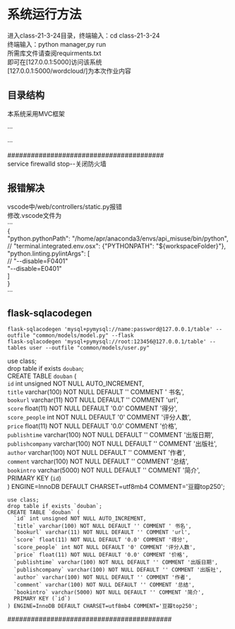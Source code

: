# 系统运行方法  

进入class-21-3-24目录，终端输入：cd class-21-3-24  
终端输入：python manager,py run  
所需库文件请查阅requirments.txt  
即可在[127.0.0.1:5000]访问该系统  
[127.0.0.1:5000/wordcloud/]为本次作业内容  

## 目录结构  

本系统采用MVC框架  

···  

···  

########################################  
service firewalld stop--关闭防火墙  

## 报错解决  

vscode中/web/controllers/static.py报错  
修改.vscode文件为  
···  
{  
    "python.pythonPath": "/home/apr/anaconda3/envs/api_misuse/bin/python",  
    // "terminal.integrated.env.osx": {"PYTHONPATH": "${workspaceFolder}"},  
    "python.linting.pylintArgs": [  
        // "--disable=F0401"  
        "--disable=E0401"  
    ]  
}  
···  

## flask-sqlacodegen  

    flask-sqlacodegen 'mysql+pymysql://name:password@127.0.0.1/table' --outfile "common/models/model.py" --flask
    flask-sqlacodegen 'mysql+pymysql://root:123456@127.0.0.1/table' --tables user --outfile "common/models/user.py"  

use class;  
drop table if exists `douban`;  
CREATE TABLE `douban` (  
  `id` int unsigned NOT NULL AUTO_INCREMENT,  
  `title` varchar(100) NOT NULL DEFAULT '' COMMENT ' 书名',  
  `bookurl` varchar(11) NOT NULL DEFAULT '' COMMENT 'url',  
  `score` float(11) NOT NULL DEFAULT '0.0' COMMENT '得分',  
  `score_people` int NOT NULL DEFAULT '0' COMMENT '评分人数',  
  `price` float(11) NOT NULL DEFAULT '0.0' COMMENT '价格',  
  `publishtime` varchar(100) NOT NULL DEFAULT '' COMMENT '出版日期',  
  `publishcompany` varchar(100) NOT NULL DEFAULT '' COMMENT '出版社',  
  `author` varchar(100) NOT NULL DEFAULT '' COMMENT '作者',  
  `comment` varchar(100) NOT NULL DEFAULT '' COMMENT '总结',  
  `bookintro` varchar(5000) NOT NULL DEFAULT '' COMMENT '简介',  
  PRIMARY KEY (`id`)  
) ENGINE=InnoDB DEFAULT CHARSET=utf8mb4 COMMENT='豆瓣top250';  



```mysql
use class;  
drop table if exists `douban`;  
CREATE TABLE `douban` (  
  `id` int unsigned NOT NULL AUTO_INCREMENT,  
  `title` varchar(100) NOT NULL DEFAULT '' COMMENT ' 书名',  
  `bookurl` varchar(11) NOT NULL DEFAULT '' COMMENT 'url',  
  `score` float(11) NOT NULL DEFAULT '0.0' COMMENT '得分',  
  `score_people` int NOT NULL DEFAULT '0' COMMENT '评分人数',  
  `price` float(11) NOT NULL DEFAULT '0.0' COMMENT '价格',  
  `publishtime` varchar(100) NOT NULL DEFAULT '' COMMENT '出版日期',  
  `publishcompany` varchar(100) NOT NULL DEFAULT '' COMMENT '出版社',  
  `author` varchar(100) NOT NULL DEFAULT '' COMMENT '作者',  
  `comment` varchar(100) NOT NULL DEFAULT '' COMMENT '总结',  
  `bookintro` varchar(5000) NOT NULL DEFAULT '' COMMENT '简介',  
  PRIMARY KEY (`id`)  
) ENGINE=InnoDB DEFAULT CHARSET=utf8mb4 COMMENT='豆瓣top250';  
```



##########################################  
